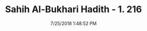 ---
title        : "Sahih Al-Bukhari Hadith - 1. 216"
date         : 7/25/2018 1:48:52 PM
draft        : false
type         : "hadith"
layout       : "hadith"
BookCode     : "SHB"
VolumeNumber : "1"
HadithNumber : "216"
categories  :  ["Ablution-Washing out urine"]
tags  :  ["Anas bin Malik"]
---
